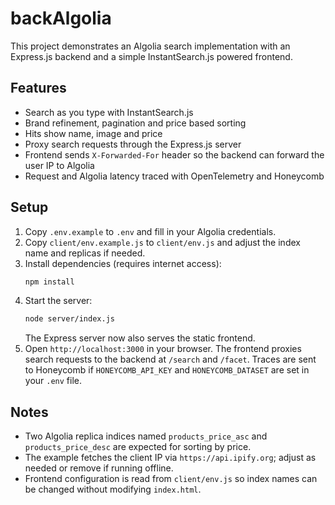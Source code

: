 # backAlgolia

This project demonstrates an Algolia search implementation with an Express.js backend and a simple InstantSearch.js powered frontend.

## Features

- Search as you type with InstantSearch.js
- Brand refinement, pagination and price based sorting
- Hits show name, image and price
- Proxy search requests through the Express.js server
- Frontend sends `X-Forwarded-For` header so the backend can forward the user IP to Algolia
- Request and Algolia latency traced with OpenTelemetry and Honeycomb

## Setup

1. Copy `.env.example` to `.env` and fill in your Algolia credentials.
2. Copy `client/env.example.js` to `client/env.js` and adjust the index name and replicas if needed.
3. Install dependencies (requires internet access):
   ```bash
   npm install
   ```
4. Start the server:
   ```bash
   node server/index.js
   ```
   The Express server now also serves the static frontend.
5. Open `http://localhost:3000` in your browser. The frontend proxies search requests to the backend at `/search` and `/facet`.
   Traces are sent to Honeycomb if `HONEYCOMB_API_KEY` and `HONEYCOMB_DATASET`
   are set in your `.env` file.

## Notes

- Two Algolia replica indices named `products_price_asc` and `products_price_desc` are expected for sorting by price.
- The example fetches the client IP via `https://api.ipify.org`; adjust as needed or remove if running offline.
- Frontend configuration is read from `client/env.js` so index names can be changed without modifying `index.html`.

